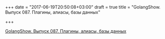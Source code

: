 +++
date = "2017-06-19T20:50:08+03:00"
draft = true
title = "GolangShow. Выпуск 087. Плагины, алиасы, базы данных"

+++

<p><a href="http://golangshow.com/episode/2016/12-11-087/">GolangShow. Выпуск 087. Плагины, алиасы, базы данных</a></p>